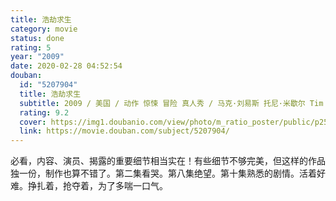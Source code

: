 ```yaml
---
title: 浩劫求生
category: movie
status: done
rating: 5
year: "2009"
date: 2020-02-28 04:52:54
douban:
  id: "5207904"
  title: 浩劫求生
  subtitle: 2009 / 美国 / 动作 惊悚 冒险 真人秀 / 马克·刘易斯 托尼·米歇尔 Tim Conrad / 凯德·科特立 汤姆·纳格尔
  rating: 9.2
  cover: https://img1.doubanio.com/view/photo/m_ratio_poster/public/p2500071787.jpg
  link: https://movie.douban.com/subject/5207904/
---
```


必看，内容、演员、揭露的重要细节相当实在！有些细节不够完美，但这样的作品独一份，制作也算不错了。第二集看哭。第八集绝望。第十集熟悉的剧情。活着好难。挣扎着，抢夺着，为了多喘一口气。
